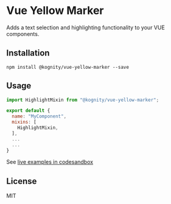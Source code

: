 # Vue Yellow Marker
Adds a text selection and highlighting functionality to your VUE components.

## Installation

```
npm install @kognity/vue-yellow-marker --save
```

## Usage

```javascript
import HighlightMixin from "@kognity/vue-yellow-marker";

export default {
  name: "MyComponent",
  mixins: [
    HighlightMixin,
  ],
  ...
  ...
}
```
See [live examples in codesandbox](https://codesandbox.io/s/vue-yellow-marker-examples-1897o)

## License

MIT